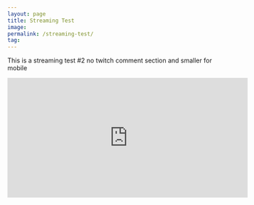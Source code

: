 ```yaml
---
layout: page
title: Streaming Test
image: 
permalink: /streaming-test/
tag: 
---
```


This is a streaming test #2 no twitch comment section and smaller for mobile 

  
  <center>
  <iframe
    src="https://player.twitch.tv/?channel=eighthradio&parent=streamernews.example.com&muted=false"
    height="270"
    width="540"
    frameborder="0"
    scrolling="no"
    playsinline="true"
    allowfullscreen="true">
</iframe>
<center>


<div id="fb-root"></div>
<script async defer crossorigin="anonymous" src="https://connect.facebook.net/fr_CA/sdk.js#xfbml=1&version=v7.0&appId=238569848365&autoLogAppEvents=1"></script>


